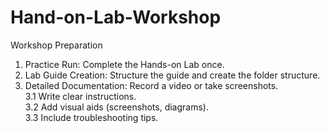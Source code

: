 # Hand-on-Lab-Workshop
Workshop Preparation    
1. Practice Run: Complete the Hands-on Lab once.  
2. Lab Guide Creation: Structure the guide and create the folder structure.  
3. Detailed Documentation: Record a video or take screenshots.  
  3.1 Write clear instructions.  
  3.2 Add visual aids (screenshots, diagrams).  
  3.3 Include troubleshooting tips.
